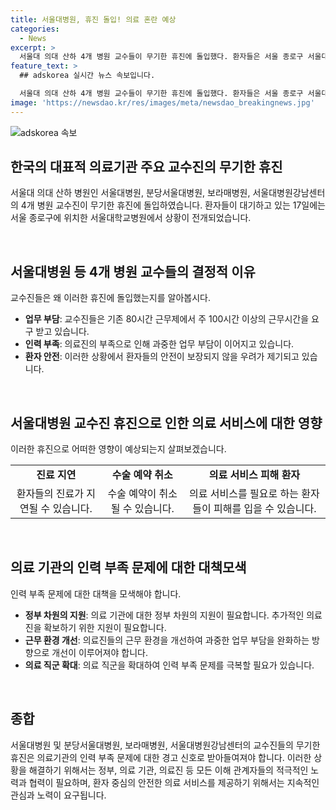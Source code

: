 ```yaml
---
title: 서울대병원, 휴진 돌입! 의료 혼란 예상
categories:
  - News
excerpt: >
  서울대 의대 산하 4개 병원 교수들이 무기한 휴진에 돌입했다. 환자들은 서울 종로구 서울대학교병원에서 대기 중.
feature_text: >
  ## adskorea 실시간 뉴스 속보입니다.

  서울대 의대 산하 4개 병원 교수들이 무기한 휴진에 돌입했다. 환자들은 서울 종로구 서울대학교병원에서 대기 중.
image: 'https://newsdao.kr/res/images/meta/newsdao_breakingnews.jpg'
---
```


<p><img src="https://newsdao.kr/res/images/meta/newsdao_breakingnews.jpg" alt="adskorea 속보" /></p>

<h2 data-ke-size="size26">한국의 대표적 의료기관 주요 교수진의 무기한 휴진</h2>

<p>서울대 의대 산하 병원인 서울대병원, 분당서울대병원, 보라매병원, 서울대병원강남센터의 4개 병원 교수진이 무기한 휴진에 돌입하였습니다. 환자들이 대기하고 있는 17일에는 서울 종로구에 위치한 서울대학교병원에서 상황이 전개되었습니다.</p>

<p data-ke-size="size16">&nbsp;</p>

<h2 data-ke-size="size24">서울대병원 등 4개 병원 교수들의 결정적 이유</h2>

<p>교수진들은 왜 이러한 휴진에 돌입했는지를 알아봅시다.</p>

<ul>
  <li><b>업무 부담</b>: 교수진들은 기존 80시간 근무제에서 주 100시간 이상의 근무시간을 요구 받고 있습니다.</li>
  <li><b>인력 부족</b>: 의료진의 부족으로 인해 과중한 업무 부담이 이어지고 있습니다.</li>
  <li><b>환자 안전</b>: 이러한 상황에서 환자들의 안전이 보장되지 않을 우려가 제기되고 있습니다.</li>
</ul>

<p data-ke-size="size16">&nbsp;</p>

<h2 data-ke-size="size24">서울대병원 교수진 휴진으로 인한 의료 서비스에 대한 영향</h2>

<p>이러한 휴진으로 어떠한 영향이 예상되는지 살펴보겠습니다.</p>

<table>
  <tr>
    <td style="text-align: center; height: 17px;"><b>진료 지연</b></td>
    <td style="text-align: center; height: 17px;"><b>수술 예약 취소</b></td>
    <td style="text-align: center; height: 17px;"><b>의료 서비스 피해 환자</b></td>
  </tr>
  <tr>
    <td style="text-align: center; height: 17px;">환자들의 진료가 지연될 수 있습니다.</td>
    <td style="text-align: center; height: 17px;">수술 예약이 취소될 수 있습니다.</td>
    <td style="text-align: center; height: 17px;">의료 서비스를 필요로 하는 환자들이 피해를 입을 수 있습니다.</td>
  </tr>
</table>

<p data-ke-size="size16">&nbsp;</p>

<h2 data-ke-size="size24">의료 기관의 인력 부족 문제에 대한 대책모색</h2>

<p>인력 부족 문제에 대한 대책을 모색해야 합니다.</p>

<ul>
  <li><b>정부 차원의 지원</b>: 의료 기관에 대한 정부 차원의 지원이 필요합니다. 추가적인 의료진을 확보하기 위한 지원이 필요합니다.</li>
  <li><b>근무 환경 개선</b>: 의료진들의 근무 환경을 개선하여 과중한 업무 부담을 완화하는 방향으로 개선이 이루어져야 합니다.</li>
  <li><b>의료 직군 확대</b>: 의료 직군을 확대하여 인력 부족 문제를 극복할 필요가 있습니다.</li>
</ul>

<p data-ke-size="size16">&nbsp;</p>

<h2 data-ke-size="size24">종합</h2>

<p>서울대병원 및 분당서울대병원, 보라매병원, 서울대병원강남센터의 교수진들의 무기한 휴진은 의료기관의 인력 부족 문제에 대한 경고 신호로 받아들여져야 합니다. 이러한 상황을 해결하기 위해서는 정부, 의료 기관, 의료진 등 모든 이해 관계자들의 적극적인 노력과 협력이 필요하며, 환자 중심의 안전한 의료 서비스를 제공하기 위해서는 지속적인 관심과 노력이 요구됩니다.</p>


